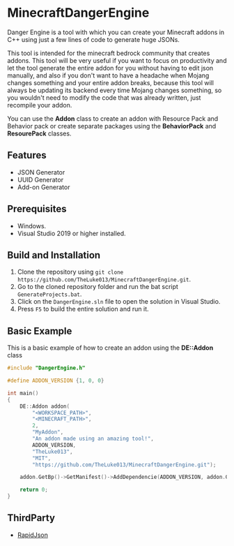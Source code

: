 # MinecraftDangerEngine
Danger Engine is a tool with which you can create your Minecraft addons in C++ using just a few lines of code to generate huge JSONs.

This tool is intended for the minecraft bedrock community that creates addons. This tool will be very useful if you want to focus on productivity and let the tool generate the entire addon for you without having to edit json manually, and also if you don't want to have a headache when Mojang changes something and your entire addon breaks, because this tool will always be updating its backend every time Mojang changes something, so you wouldn't need to modify the code that was already written, just recompile your addon.

You can use the **Addon** class to create an addon with Resource Pack and Behavior pack or create separate packages using the **BehaviorPack** and **ResourePack** classes.

## Features
- JSON Generator
- UUID Generator
- Add-on Generator

## Prerequisites
- Windows.
- Visual Studio 2019 or higher installed.

## Build and Installation
1. Clone the repository using `git clone https://github.com/TheLuke013/MinecraftDangerEngine.git`.
2. Go to the cloned repository folder and run the bat script `GenerateProjects.bat`.
3. Click on the `DangerEngine.sln` file to open the solution in Visual Studio.
4. Press `F5` to build the entire solution and run it.

## Basic Example
This is a basic example of how to create an addon using the **DE::Addon** class
```cpp
#include "DangerEngine.h"

#define ADDON_VERSION {1, 0, 0}

int main()
{
	DE::Addon addon(
		"<WORKSPACE_PATH>",
		"<MINECRAFT_PATH>",
		2,
		"MyAddon",
		"An addon made using an amazing tool!",
		ADDON_VERSION,
		"TheLuke013",
		"MIT",
		"https://github.com/TheLuke013/MinecraftDangerEngine.git");

	addon.GetBp()->GetManifest()->AddDependencie(ADDON_VERSION, addon.GetRp()->GetManifest()->GetHeaderUuid());

	return 0;
}
```

## ThirdParty
- [RapidJson](https://github.com/Tencent/rapidjson.git)
